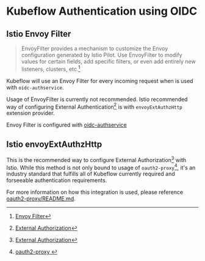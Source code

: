 # Kubeflow Authentication using OIDC

## Istio Envoy Filter

> EnvoyFilter provides a mechanism to customize the Envoy configuration generated by Istio Pilot. Use EnvoyFilter to modify values for certain fields, add specific filters, or even add entirely new listeners, clusters, etc.[^1]

Kubeflow will use an Envoy Filter for every incoming request when is used
with `oidc-authservice`. 

Usage of EnvoyFilter is currently not recommended. Istio recommended way of
configuring External Authentication[^2] is with `envoyExtAuthzHttp` extension
provider.

Envoy Filter is configured with [oidc-authservice](https://github.com/arrikto/oidc-authservice) 


## Istio envoyExtAuthzHttp

This is the recommended way to configure External Authorization[^2] with Istio.
While this method is not only bound to usage of `oauth2-proxy`[^3], it's an industry
standard that fulfills all of Kubeflow currently required and forseeable
authentication requirements.

For more information on how this integration is used, please reference
[oauth2-proxy/README.md](oauth2-proxy/README.md).

[^1]: [Envoy Filter](https://istio.io/latest/docs/reference/config/networking/envoy-filter/)
[^2]: [External Authorization](https://istio.io/latest/docs/tasks/security/authorization/authz-custom/)
[^3]: [oauth2-proxy ](https://github.com/oauth2-proxy/oauth2-proxy)